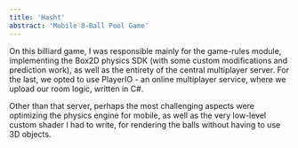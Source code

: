 ```yaml
---
title: 'Hasht'
abstract: 'Mobile 8-Ball Pool Game'
---
```

On this billiard game, I was responsible mainly for the game-rules module, implementing the Box2D physics SDK (with some custom modifications and prediction work), as well as the entirety of the central multiplayer server. For the last, we opted to use PlayerIO - an online multiplayer service, where we upload our room logic, written in C#.

Other than that server, perhaps the most challenging aspects were optimizing the physics engine for mobile, as well as the very low-level custom shader I had to write, for rendering the balls without having to use 3D objects.
